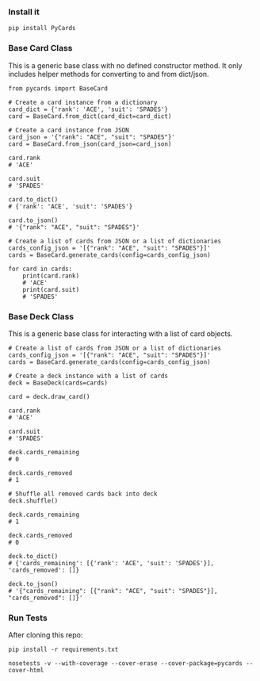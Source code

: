 ### Install it

```
pip install PyCards
```


### Base Card Class
This is a generic base class with no defined constructor method. It only includes helper methods for converting to and from dict/json.

```
from pycards import BaseCard

# Create a card instance from a dictionary
card_dict = {'rank': 'ACE', 'suit': 'SPADES'}
card = BaseCard.from_dict(card_dict=card_dict)

# Create a card instance from JSON
card_json = '{"rank": "ACE", "suit": "SPADES"}'
card = BaseCard.from_json(card_json=card_json)

card.rank
# 'ACE'

card.suit
# 'SPADES'

card.to_dict()
# {'rank': 'ACE', 'suit': 'SPADES'}

card.to_json()
# '{"rank": "ACE", "suit": "SPADES"}'

# Create a list of cards from JSON or a list of dictionaries
cards_config_json = '[{"rank": "ACE", "suit": "SPADES"}]'
cards = BaseCard.generate_cards(config=cards_config_json)

for card in cards:
    print(card.rank)
    # 'ACE'
    print(card.suit)
    # 'SPADES'
```


### Base Deck Class
This is a generic base class for interacting with a list of card objects.

```
# Create a list of cards from JSON or a list of dictionaries
cards_config_json = '[{"rank": "ACE", "suit": "SPADES"}]'
cards = BaseCard.generate_cards(config=cards_config_json)

# Create a deck instance with a list of cards
deck = BaseDeck(cards=cards)

card = deck.draw_card()

card.rank
# 'ACE'

card.suit
# 'SPADES'

deck.cards_remaining
# 0

deck.cards_removed
# 1

# Shuffle all removed cards back into deck
deck.shuffle()

deck.cards_remaining
# 1

deck.cards_removed
# 0

deck.to_dict()
# {'cards_remaining': [{'rank': 'ACE', 'suit': 'SPADES'}], 'cards_removed': []}

deck.to_json()
# '{"cards_remaining": [{"rank": "ACE", "suit": "SPADES"}], "cards_removed": []}'
```


### Run Tests

After cloning this repo:

```
pip install -r requirements.txt
```

```
nosetests -v --with-coverage --cover-erase --cover-package=pycards --cover-html
```
